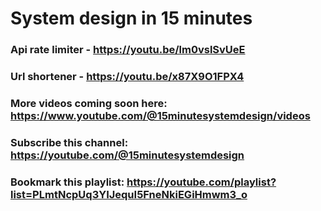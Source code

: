 # System design in 15 minutes 

### Api rate limiter - https://youtu.be/lm0vslSvUeE
### Url shortener - https://youtu.be/x87X9O1FPX4

### More videos coming soon here: https://www.youtube.com/@15minutesystemdesign/videos
### Subscribe this channel: https://youtube.com/@15minutesystemdesign
### Bookmark this playlist: https://youtube.com/playlist?list=PLmtNcpUq3YIJequI5FneNkiEGiHmwm3_o

